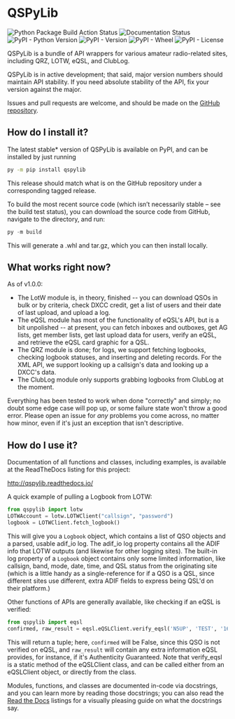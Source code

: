 # QSPyLib
![Python Package Build Action Status](https://github.com/JayToTheAy/QSPy/actions/workflows/python-package.yml/badge.svg)
![Documentation Status](https://readthedocs.org/projects/qspylib/badge/?version=latest)
![PyPI - Python Version](https://img.shields.io/pypi/pyversions/qspylib)
![PyPI - Version](https://img.shields.io/pypi/v/qspylib)
![PyPI - Wheel](https://img.shields.io/pypi/wheel/qspylib)
![PyPI - License](https://img.shields.io/pypi/l/qspylib)

QSPyLib is a bundle of API wrappers for various amateur radio-related sites, including QRZ, LOTW, eQSL, and ClubLog.

QSPyLib is in active development; that said, major version numbers should maintain API stability. If you need absolute stability of the API, fix your version against the major.

Issues and pull requests are welcome, and should be made on the [GitHub repository](https://github.com/jaytotheay/qspy).

## How do I install it?

The latest stable* version of QSPyLib is available on PyPI, and can be installed by just running

```bash
py -m pip install qspylib
```

This release should match what is on the GitHub repository under a corresponding tagged release.

To build the most recent source code (which isn’t necessarily stable – see the build test status), you can download the source code from GitHub, navigate to the directory, and run:

```py
py -m build
```

This will generate a .whl and tar.gz, which you can then install locally.

## What works right now?

As of v1.0.0:

* The LotW module is, in theory, finished -- you can download QSOs in bulk or by criteria, check DXCC credit, get a list of users and their date of last upload, and upload a log.
* The eQSL module has most of the functionality of eQSL's API, but is a bit unpolished -- at present, you can fetch inboxes and outboxes, get AG lists, get member lists, get last upload data for users, verify an eQSL, and retrieve the eQSL card graphic for a QSL.
* The QRZ module is done; for logs, we support fetching logbooks, checking logbook statuses, and inserting and deleting records. For the XML API, we support looking up a callsign's data and looking up a DXCC's data.
* The ClubLog module only supports grabbing logbooks from ClubLog at the moment.

Everything has been tested to work when done "correctly" and simply; no doubt some edge case will pop up, or some failure state won't throw a good error. Please open an issue for *any* problems you come across, no matter how minor, even if it's just an exception that isn't descriptive.

## How do I use it?

Documentation of all functions and classes, including examples, is available at the ReadTheDocs listing for this project:

<http://qspylib.readthedocs.io/>

A quick example of pulling a Logbook from LOTW:

```py
from qspylib import lotw
LOTWAccount = lotw.LOTWClient("callsign", "password")
logbook = LOTWClient.fetch_logbook()
```
This will give you a `Logbook` object, which contains a list of QSO objects and a parsed, usable adif_io log.
The adif_io log property contains all the ADIF info that LOTW outputs (and likewise for other logging sites).
The built-in log property of a `Logbook` object contains only some limited information, like callsign, band, mode, date, time, and QSL status from the originating site (which is a little handy as a single-reference for if a QSO is a QSL, since different sites use different, extra ADIF fields to express being QSL'd on their platform.)

Other functions of APIs are generally available, like checking if an eQSL is verified:

```py
from qspylib import eqsl
confirmed, raw_result = eqsl.eQSLClient.verify_eqsl('N5UP', 'TEST', '160m', 'SSB', '01/01/2000')
```
This will return a tuple; here, `confirmed` will be False, since this QSO is not verified on eQSL, and `raw_result` will contain any extra information eQSL provides, for instance, if it's Authenticity Guaranteed. Note that verify_eqsl is a static method of the eQSLClient class, and can be called either from an eQSLClient object, or directly from the class.

Modules, functions, and classes are documented in-code via docstrings, and you can learn more by reading those docstrings; you can also read the [Read the Docs](http://qspylib.readthedocs.io/) listings for a visually pleasing guide on what the docstrings say.
